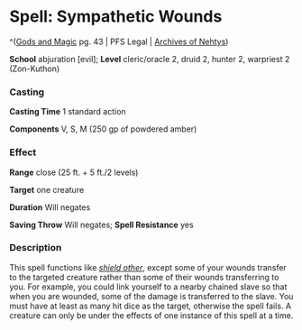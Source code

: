 # Spell: Sympathetic Wounds

^([Gods and Magic][ss-sympathetic-wounds] pg. 43 | PFS Legal | [Archives of Nehtys][sn-sympathetic-wounds])

**School** abjuration [evil]; **Level** cleric/oracle 2, druid 2, hunter 2, warpriest 2 (Zon-Kuthon)

### Casting

**Casting Time** 1 standard action  

**Components** V, S, M (250 gp of powdered amber)

### Effect

**Range** close (25 ft. + 5 ft./2 levels)  

**Target** one creature  

**Duration** Will negates  

**Saving Throw** Will negates; **Spell Resistance** yes

### Description

This spell functions like _[shield other]_, except some of your wounds transfer to the targeted creature rather than some of their wounds transferring to you. For example, you could link yourself to a nearby chained slave so that when you are wounded, some of the damage is transferred to the slave. You must have at least as many hit dice as the target, otherwise the spell fails. A creature can only be under the effects of one instance of this spell at a time.

[ss-sympathetic-wounds]: http://paizo.com/store/downloads/p
[sn-sympathetic-wounds]: http://www.archivesofnethys.com/SpellDisplay.aspx?ItemName=Sympathetic%20Wounds
[shield other]: http://www.archivesofnethys.com/SpellDisplay.aspx?ItemName=shield%20other
